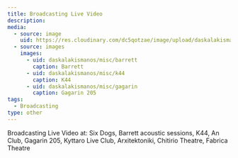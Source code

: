 ```yaml
---
title: Broadcasting Live Video
description:
media:
  - source: image
    uid: https://res.cloudinary.com/dc5qotzae/image/upload/daskalakismanos/misc/six-dogs
  - source: images
    images:
      - uid: daskalakismanos/misc/barrett
        caption: Barrett
      - uid: daskalakismanos/misc/k44
        caption: K44
      - uid: daskalakismanos/misc/gagarin
        caption: Gagarin 205
tags: 
  - Broadcasting
type: other
---
```


Broadcasting Live Video at: Six Dogs, Barrett acoustic sessions, K44, An Club, Gagarin 205, Kyttaro Live Club, Arxitektoniki, Chitirio Theatre, Fabrica Theatre
